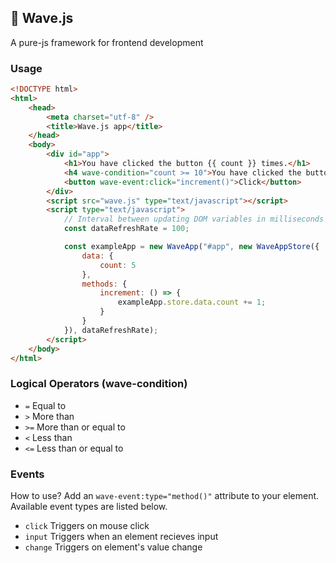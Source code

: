 ## 🌊 Wave.js
A pure-js framework for frontend development

### Usage
```html
<!DOCTYPE html>
<html>
    <head>
        <meta charset="utf-8" />
        <title>Wave.js app</title>
    </head>
    <body>
        <div id="app">
            <h1>You have clicked the button {{ count }} times.</h1>
            <h4 wave-condition="count >= 10">You have clicked the button over 10 times!</h4>
            <button wave-event:click="increment()">Click</button>
        </div>
        <script src="wave.js" type="text/javascript"></script>
        <script type="text/javascript">
            // Interval between updating DOM variables in milliseconds
            const dataRefreshRate = 100;

            const exampleApp = new WaveApp("#app", new WaveAppStore({
                data: {
                    count: 5
                },
                methods: {
                    increment: () => {
                        exampleApp.store.data.count += 1;
                    }
                }
            }), dataRefreshRate);
        </script>
    </body>
</html>
```

### Logical Operators (wave-condition)
- `=` Equal to
- `>` More than
- `>=` More than or equal to
- `<` Less than
- `<=` Less than or equal to

### Events
How to use? Add an `wave-event:type="method()"` attribute to your element. Available event types are listed below.
- `click` Triggers on mouse click
- `input` Triggers when an element recieves input
- `change` Triggers on element's value change